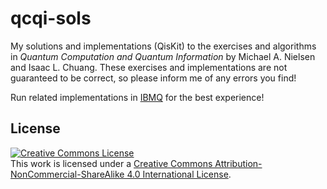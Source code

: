 # qcqi-sols

My solutions and implementations (QisKit) to the exercises and algorithms in _Quantum Computation and Quantum Information_ by Michael A. Nielsen and Isaac L. Chuang. These exercises and implementations are not guaranteed to be correct, so please inform me of any errors you find!

Run related implementations in [IBMQ](https://www.ibm.com/quantum-computing/) for the best experience!

## License
<a rel="license" href="http://creativecommons.org/licenses/by-nc-sa/4.0/"><img alt="Creative Commons License" style="border-width:0" src="https://i.creativecommons.org/l/by-nc-sa/4.0/88x31.png" /></a><br />This work is licensed under a <a rel="license" href="http://creativecommons.org/licenses/by-nc-sa/4.0/">Creative Commons Attribution-NonCommercial-ShareAlike 4.0 International License</a>.
